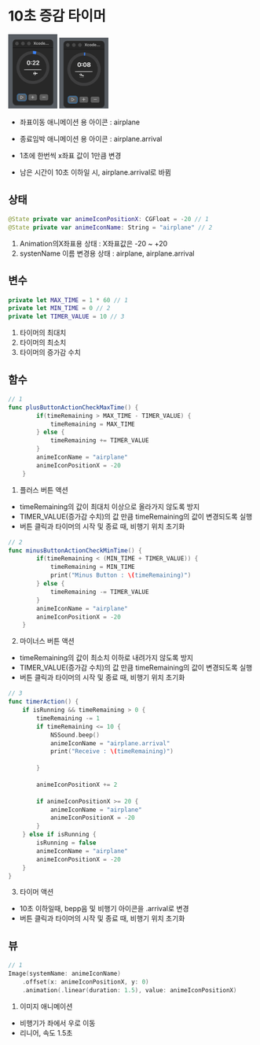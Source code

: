 10초 증감 타이머
=============

<img src="image.png" width="100"/>
<img src="image-1.png" width="100"/>

- 좌표이동 애니메이션 용 아이콘 : airplane
- 종료임박 애니메이션 용 아이콘 : airplane.arrival

- 1초에 한번씩 x좌표 값이 1만큼 변경
- 남은 시간이 10초 이하일 시, airplane.arrival로 바뀜


## 상태

```swift
@State private var animeIconPositionX: CGFloat = -20 // 1
@State private var animeIconName: String = "airplane" // 2
```
1. Animation의X좌표용 상태 :  X좌표값은 -20 ~ +20
2. systenName 이름 변경용 상태 : airplane, airplane.arrival 


## 변수

```swift
private let MAX_TIME = 1 * 60 // 1
private let MIN_TIME = 0 // 2
private let TIMER_VALUE = 10 // 3
```

1. 타이머의 최대치
2. 타이머의 최소치
3. 타이머의 증가감 수치


## 함수

```swift
// 1
func plusButtonActionCheckMaxTime() {
        if(timeRemaining > MAX_TIME - TIMER_VALUE) {
            timeRemaining = MAX_TIME
        } else {
            timeRemaining += TIMER_VALUE
        }
        animeIconName = "airplane"
        animeIconPositionX = -20
    }
```
1. 플러스 버튼 액션
 - timeRemaining의 값이 최대치 이상으로 올라가지 않도록 방지
 - TIMER_VALUE(증가감 수치)의 값 만큼 timeRemaining의 값이 변경되도록 실행
 - 버튼 클릭과 타이머의 시작 및 종료 때, 비행기 위치 초기화

```swift
// 2
func minusButtonActionCheckMinTime() {
        if(timeRemaining < (MIN_TIME + TIMER_VALUE)) {
            timeRemaining = MIN_TIME
            print("Minus Button : \(timeRemaining)")
        } else {
            timeRemaining -= TIMER_VALUE
        }
        animeIconName = "airplane"
        animeIconPositionX = -20
    }
```

2. 마이너스 버튼 액션
 - timeRemaining의 값이 최소치 이하로 내려가지 않도록 방지
 - TIMER_VALUE(증가감 수치)의 값 만큼 timeRemaining의 값이 변경되도록 실행
 - 버튼 클릭과 타이머의 시작 및 종료 때, 비행기 위치 초기화


```swift
// 3
func timerAction() {
    if isRunning && timeRemaining > 0 {
        timeRemaining -= 1
        if timeRemaining <= 10 {
            NSSound.beep()
            animeIconName = "airplane.arrival"
            print("Receive : \(timeRemaining)")
            
        }
        
        animeIconPositionX += 2
        
        if animeIconPositionX >= 20 {
            animeIconName = "airplane"
            animeIconPositionX = -20
        }
    } else if isRunning {
        isRunning = false
        animeIconName = "airplane"
        animeIconPositionX = -20
    }
}
```
3. 타이머 액션
 - 10초 이하일때, bepp음 및 비행기 아이콘을 .arrival로 변경
 - 버튼 클릭과 타이머의 시작 및 종료 때, 비행기 위치 초기화


## 뷰
```swift
// 1
Image(systemName: animeIconName)
    .offset(x: animeIconPositionX, y: 0)
    .animation(.linear(duration: 1.5), value: animeIconPositionX)
```

1. 이미지 애니메이션
 - 비행기가 좌에서 우로 이동
 - 리니어, 속도 1.5초



